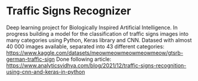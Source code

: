 # Traffic Signs Recognizer

Deep learning project for Biologically Inspired Artificial Intelligence.
In progress building a model for the classification of traffic signs images into many categories using Python, Keras library and CNN.
Datased with almost 40 000 images available, separated into 43 different categories: 
https://www.kaggle.com/datasets/meowmeowmeowmeowmeow/gtsrb-german-traffic-sign
Done following article:
https://www.analyticsvidhya.com/blog/2021/12/traffic-signs-recognition-using-cnn-and-keras-in-python
